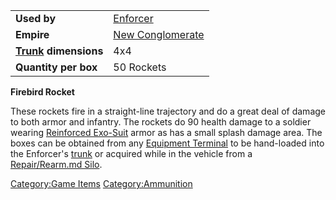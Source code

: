 |                                  |                                         |
| -------------------------------- | --------------------------------------- |
| **Used by**                      | [Enforcer](Enforcer.md)                 |
| **Empire**                       | [New Conglomerate](New_Conglomerate.md) |
| **[Trunk](Trunk.md) dimensions** | 4x4                                     |
| **Quantity per box**             | 50 Rockets                              |

**Firebird Rocket**

These rockets fire in a straight-line trajectory and do a great deal of
damage to both armor and infantry. The rockets do 90 health damage to a
soldier wearing [Reinforced Exo-Suit](Reinforced_Exo-Suit.md)
armor as has a small splash damage area. The boxes can be obtained from
any [Equipment Terminal](Equipment_Terminal.md) to be
hand-loaded into the Enforcer's [trunk](Trunk.md) or acquired
while in the vehicle from a [Repair/Rearm.md
Silo](Repair_Rearm_Silo.md).

[Category:Game Items](Category:Game_Items.md)
[Category:Ammunition](Category:Ammunition.md)
